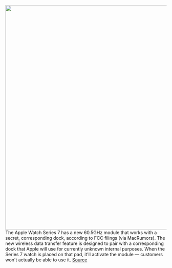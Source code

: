 <img src='https://cdn.vox-cdn.com/thumbor/JNT9s2GwDbojrrifyFPplyfWsJ8=/0x0:893x497/1200x800/filters:focal(376x178:518x320)/cdn.vox-cdn.com/uploads/chorus_image/image/69900467/Capto_Capture_2021_09_14_01_24_25_PM.0.jpg' width='700px' /><br/>
The Apple Watch Series 7 has a new 60.5GHz module that works with a secret, corresponding dock, according to FCC filings (via MacRumors). The new wireless data transfer feature is designed to pair with a corresponding dock that Apple will use for currently unknown internal purposes. When the Series 7 watch is placed on that pad, it'll activate the module — customers won't actually be able to use it.
<a href='https://www.theverge.com/2021/9/23/22690061/apple-watch-series-7-wireless-dock-data-transfer-port-free'> Source <a/>